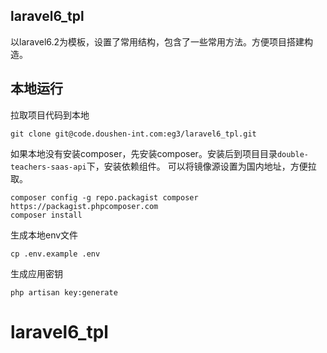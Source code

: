 ## laravel6_tpl

以laravel6.2为模板，设置了常用结构，包含了一些常用方法。方便项目搭建构造。

## 本地运行

拉取项目代码到本地
```
git clone git@code.doushen-int.com:eg3/laravel6_tpl.git
```

如果本地没有安装composer，先安装composer。安装后到项目目录`double-teachers-saas-api`下，安装依赖组件。
可以将镜像源设置为国内地址，方便拉取。
```
composer config -g repo.packagist composer https://packagist.phpcomposer.com
composer install
```

生成本地env文件
```
cp .env.example .env
```

生成应用密钥
```
php artisan key:generate
```


# laravel6_tpl

